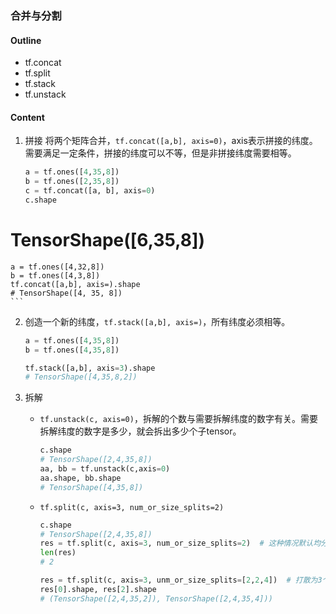 ### 合并与分割

#### Outline

- tf.concat
- tf.split
- tf.stack
- tf.unstack

#### Content

1. 拼接
    将两个矩阵合并，`tf.concat([a,b], axis=0)`，axis表示拼接的纬度。
    需要满足一定条件，拼接的纬度可以不等，但是非拼接纬度需要相等。
    
    ```python
    a = tf.ones([4,35,8])
    b = tf.ones([2,35,8])
    c = tf.concat([a, b], axis=0)
    c.shape
# TensorShape([6,35,8])
    
    a = tf.ones([4,32,8])
    b = tf.ones([4,3,8])
    tf.concat([a,b], axis=).shape
    # TensorShape([4, 35, 8])
    ```
2. 创造一个新的纬度，`tf.stack([a,b], axis=)`，所有纬度必须相等。
    ```python
    a = tf.ones([4,35,8])
    b = tf.ones([4,35,8])

    tf.stack([a,b], axis=3).shape
    # TensorShape([4,35,8,2])
    ```
3. 拆解

    - `tf.unstack(c, axis=0)`，拆解的个数与需要拆解纬度的数字有关。需要拆解纬度的数字是多少，就会拆出多少个子tensor。
        ```python
        c.shape
        # TensorShape([2,4,35,8])
        aa, bb = tf.unstack(c,axis=0)
        aa.shape, bb.shape
        # TensorShape([4,35,8])
        ```
    - `tf.split(c, axis=3, num_or_size_splits=2)`
        ```python
        c.shape
        # TensorShape([2,4,35,8])
        res = tf.split(c, axis=3, num_or_size_splits=2)  # 这种情况默认均分为两个，res是一个列表
        len(res)
        # 2

        res = tf.split(c, axis=3, unm_or_size_splits=[2,2,4])  # 打散为3个，第三纬度分别是2,2,4
        res[0].shape, res[2].shape
        # (TensorShape([2,4,35,2]), TensorShape([2,4,35,4]))
        ```


